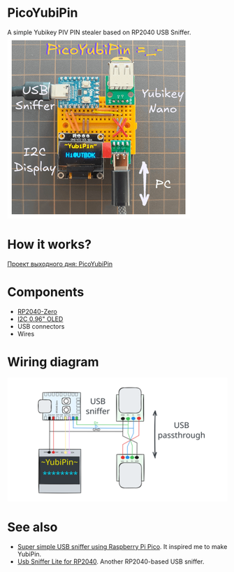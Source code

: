 # PicoYubiPin
A simple Yubikey PIV PIN stealer based on RP2040 USB Sniffer.
![](./docs/cover.png)

# How it works?
[Проект выходного дня: PicoYubiPin](https://ut.buglloc.com/iot/esphome/pico-yubipin/)

# Components
  - [RP2040-Zero](https://www.waveshare.com/wiki/RP2040-Zero)
  - [I2C 0.96" OLED](https://github.com/WeActStudio/WeActStudio.OLEDModule)
  - USB connectors
  - Wires

# Wiring diagram
![](./docs/wiring.svg)

# See also
  - [Super simple USB sniffer using Raspberry Pi Pico](https://github.com/tana/pico_usb_sniffer). It inspired me to make YubiPin.
  - [Usb Sniffer Lite for RP2040](https://github.com/ataradov/usb-sniffer-lite). Another RP2040-based USB sniffer.
